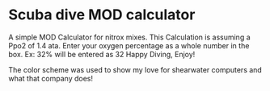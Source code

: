 # Scuba dive MOD calculator
A simple MOD Calculator for nitrox mixes. This Calculation is assuming a Ppo2 of 1.4 ata. 
Enter your oxygen percentage as a whole number in the box. Ex: 32% will be entered as 32 
Happy Diving, Enjoy! 

The color scheme was used to show my love for shearwater computers and what that company does! 
